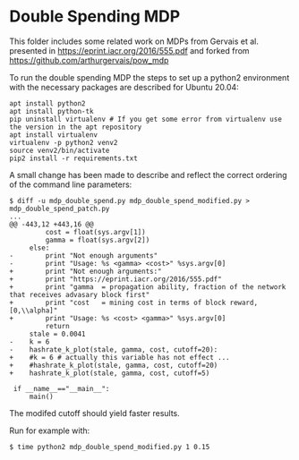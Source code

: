 # Double Spending MDP

This folder includes some related work on MDPs from Gervais et al. presented in https://eprint.iacr.org/2016/555.pdf
and forked from https://github.com/arthurgervais/pow_mdp 

To run the double spending MDP the steps to set up a python2 environment with the necessary packages are described for Ubuntu 20.04:

```
apt install python2 
apt install python-tk
pip uninstall virtualenv # If you get some error from virtualenv use the version in the apt repository
apt install virtualenv
virtualenv -p python2 venv2
source venv2/bin/activate
pip2 install -r requirements.txt
```

A small change has been made to describe and reflect the correct ordering of the command line parameters: 
```
$ diff -u mdp_double_spend.py mdp_double_spend_modified.py > mdp_double_spend_patch.py
...
@@ -443,12 +443,16 @@
         cost = float(sys.argv[1])
         gamma = float(sys.argv[2])
     else:
-        print "Not enough arguments"
-        print "Usage: %s <gamma> <cost>" %sys.argv[0]
+        print "Not enough arguments:"
+        print "https://eprint.iacr.org/2016/555.pdf"
+        print "gamma  = propagation ability, fraction of the network that receives advasary block first"
+        print "cost   = mining cost in terms of block reward, [0,\\alpha]"
+        print "Usage: %s <cost> <gamma>" %sys.argv[0]
         return
     stale = 0.0041
-    k = 6
-    hashrate_k_plot(stale, gamma, cost, cutoff=20):
+    #k = 6 # actually this variable has not effect ... 
+    #hashrate_k_plot(stale, gamma, cost, cutoff=20)
+    hashrate_k_plot(stale, gamma, cost, cutoff=5)
 
 if __name__=="__main__":
     main()
```
The modifed cutoff should yield faster results. 


Run for example with: 
```
$ time python2 mdp_double_spend_modified.py 1 0.15
```
